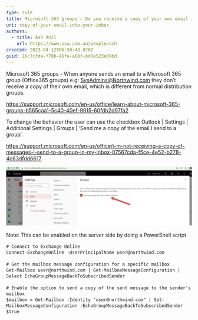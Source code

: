 ```yaml
---
type: rule
title: Microsoft 365 groups – Do you receive a copy of your own email into your inbox?
uri: copy-of-your-email-into-your-inbox
authors:
  - title: Ash Anil
    url: https://www.ssw.com.au/people/ash
created: 2023-04-12T06:50:43.070Z
guid: 28c7cfda-f78b-45fe-a60f-bd0e523e89bd
---
```

Microsoft 365 groups - When anyone sends an email to a Microsoft 365 group (Office365 groups) e.g: SysAdmins@Northwind.com they don’t receive a copy of their own email, which is different from normal distribution groups.

<https://support.microsoft.com/en-us/office/learn-about-microsoft-365-groups-b565caa1-5c40-40ef-9915-60fdb2d97fa2>

<!--endintro-->

To change the behavior the user can use the checkbox Outlook | Settings | Additional Settings | Groups | ‘Send me a copy of the email I send to a group’. 

<https://support.microsoft.com/en-us/office/i-m-not-receiving-a-copy-of-messages-i-send-to-a-group-in-my-inbox-07567cda-f5ce-4e52-b278-4c63dfdd6617>

![Figure: Outlook web – Enable group settings ](outlook-web-enable-group-settings.jpg)

Note: This can be enabled on the server side by doing a PowerShell script 

```
# Connect to Exchange Online
Connect-ExchangeOnline -UserPrincipalName user@northwind.com

# Get the mailbox message configuration for a specific mailbox
Get-Mailbox user@northwind.com | Get-MailboxMessageConfiguration | Select EchoGroupMessageBackToSubscribedSender

# Enable the option to send a copy of the sent message to the sender's mailbox
$mailbox = Get-Mailbox -Identity "user@northwind.com" | Set-MailboxMessageConfiguration -EchoGroupMessageBackToSubscribedSender $true
```